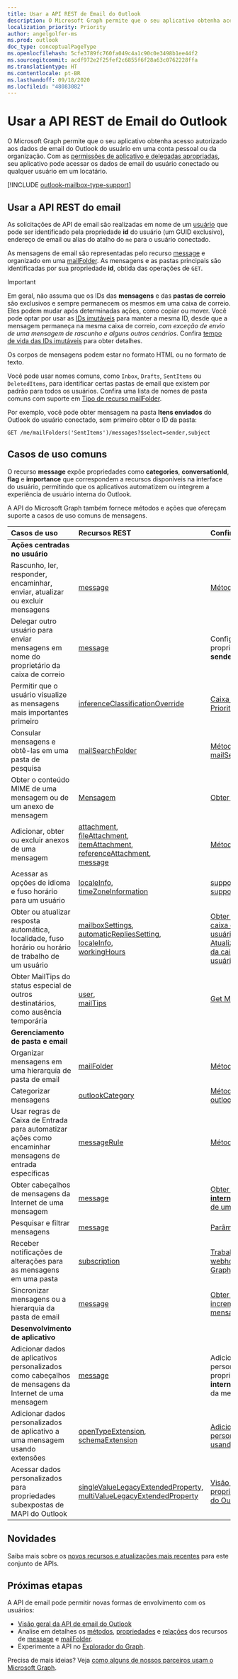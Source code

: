 ```yaml
---
title: Usar a API REST de Email do Outlook
description: O Microsoft Graph permite que o seu aplicativo obtenha acesso autorizado aos dados de email do Outlook do usuário em uma conta pessoal ou da organização.
localization_priority: Priority
author: angelgolfer-ms
ms.prod: outlook
doc_type: conceptualPageType
ms.openlocfilehash: 5cfe3789fc760fa049c4a1c90c0e3498b1ee44f2
ms.sourcegitcommit: acdf972e2f25fef2c6855f6f28a63c0762228ffa
ms.translationtype: HT
ms.contentlocale: pt-BR
ms.lasthandoff: 09/18/2020
ms.locfileid: "48083082"
---
```

# <a name="use-the-outlook-mail-rest-api"></a>Usar a API REST de Email do Outlook

O Microsoft Graph permite que o seu aplicativo obtenha acesso autorizado aos dados de email do Outlook do usuário em uma conta pessoal ou da organização. Com as [permissões de aplicativo e delegadas apropriadas](/graph/permissions-reference), seu aplicativo pode acessar os dados de email do usuário conectado ou qualquer usuário em um locatário. 

[!INCLUDE [outlook-mailbox-type-support](../../includes/outlook-mailbox-type-support.md)]

## <a name="using-the-mail-rest-api"></a>Usar a API REST do email

As solicitações de API de email são realizadas em nome de um [usuário](../resources/user.md) que pode ser identificado pela propriedade **id** do usuário (um GUID exclusivo), endereço de email ou alias do atalho do `me` para o usuário conectado.

As mensagens de email são representadas pelo recurso [message](../resources/message.md) e organizado em uma [mailFolder](../resources/mailfolder.md). As mensagens e as pastas principais são identificadas por sua propriedade **id**, obtida das operações de `GET`.

>[!IMPORTANT] 
> Em geral, não assuma que os IDs das **mensagens** e das **pastas de correio** são exclusivos e sempre permanecem os mesmos em uma caixa de correio. Eles podem mudar após determinadas ações, como copiar ou mover. Você pode optar por usar as [IDs imutáveis](/graph/outlook-immutable-id) para manter a mesma ID, desde que a mensagem permaneça na mesma caixa de correio, _com exceção de envio de uma mensagem de rascunho e alguns outros cenários_. Confira [tempo de vida das IDs imutáveis](/graph/outlook-immutable-id#lifetime-of-immutable-ids) para obter detalhes.

Os corpos de mensagens podem estar no formato HTML ou no formato de texto.

Você pode usar nomes comuns, como `Inbox`, `Drafts`, `SentItems` ou `DeletedItems`, para identificar certas pastas de email que existem por padrão para todos os usuários. Confira uma lista de nomes de pasta comuns com suporte em [Tipo de recurso mailFolder](../resources/mailfolder.md).

Por exemplo, você pode obter mensagem na pasta **Itens enviados** do Outlook do usuário conectado, sem primeiro obter o ID da pasta:

```http
GET /me/mailFolders('SentItems')/messages?$select=sender,subject
```

## <a name="common-use-cases"></a>Casos de uso comuns

O recurso **message** expõe propriedades como **categories**, **conversationId**, **flag** e **importance** que correspondem a recursos disponíveis na interface do usuário, permitindo que os aplicativos automatizem ou integrem a experiência de usuário interna do Outlook.

A API do Microsoft Graph também fornece métodos e ações que ofereçam suporte a casos de uso comuns de mensagens.

| Casos de uso | Recursos REST | Confira também |
|:----------|:---------------|:---------|
| **Ações centradas no usuário** | | |
| Rascunho, ler, responder, encaminhar, enviar, atualizar ou excluir mensagens | [message](../resources/message.md) | [Métodos de mensagem](../resources/message.md#methods) |
| Delegar outro usuário para enviar mensagens em nome do proprietário da caixa de correio | [message](../resources/message.md) | Configurar as propriedades **from** e **sender** em uma [message](../resources/message.md) |
| Permitir que o usuário visualize as mensagens mais importantes primeiro | [inferenceClassificationOverride](../resources/inferenceclassificationoverride.md) | [Caixa de Entrada Prioritária](../resources/manage-focused-inbox.md) |
| Consular mensagens e obtê-las em uma pasta de pesquisa  | [mailSearchFolder](../resources/mailsearchfolder.md) | [Métodos de mailSearchFolder](../resources/mailsearchfolder.md#methods) |
| Obter o conteúdo MIME de uma mensagem ou de um anexo de mensagem | [Mensagem](../resources/message.md) | [Obter conteúdo de MIME](/graph/outlook-get-mime-message) |
| Adicionar, obter ou excluir anexos de uma mensagem | [attachment](../resources/attachment.md), <br> [fileAttachment](../resources/fileattachment.md), <br> [itemAttachment](../resources/itemattachment.md), <br> [referenceAttachment](../resources/referenceattachment.md), <br> [message](../resources/message.md) | [Métodos de anexo](../resources/attachment.md#methods) |
| Acessar as opções de idioma e fuso horário para um usuário | [localeInfo](localeinfo.md), <br> [timeZoneInformation](timezoneinformation.md) | [supportedLanguages](../api/outlookuser-supportedlanguages.md), <br> [supportedTimeZones](../api/outlookuser-supportedtimezones.md) |
| Obter ou atualizar resposta automática, localidade, fuso horário ou horário de trabalho de um usuário | [mailboxSettings](../resources/mailboxsettings.md), <br> [automaticRepliesSetting](../resources/automaticrepliessetting.md), <br> [localeInfo](../resources/localeinfo.md), <br> [workingHours](../resources/workinghours.md) | [Obter configurações da caixa de correio do usuário](../api/user-get-mailboxsettings.md), <br> [Atualizar configurações da caixa de correio do usuários](../api/user-update-mailboxsettings.md) |
| Obter MailTips do status especial de outros destinatários, como ausência temporária | [user](../resources/user.md), <br> [mailTips](../resources/mailtips.md) | [Get MailTips](../api/user-getmailtips.md) |
| **Gerenciamento de pasta e email** | | |
| Organizar mensagens em uma hierarquia de pasta de email | [mailFolder](../resources/mailfolder.md)  | [Métodos de mailFolder](../resources/mailfolder.md#methods) |
| Categorizar mensagens | [outlookCategory](../resources/outlookcategory.md) | [Métodos de outlookCategory](../resources/outlookcategory.md#methods) |
| Usar regras de Caixa de Entrada para automatizar ações como encaminhar mensagens de entrada específicas | [messageRule](../resources/messagerule.md) | [Métodos de messageRule](../resources/messagerule.md#methods) |
| Obter cabeçalhos de mensagens da Internet de uma mensagem | [message](../resources/message.md) | [Obter a propriedade **internetMessageHeaders** de uma mensagem](../api/message-get.md#example-2). |
| Pesquisar e filtrar mensagens | [message](../resources/message.md) | [Parâmetros de consulta](/graph/query-parameters)  |
| Receber notificações de alterações para as mensagens em uma pasta | [subscription](../resources/subscription.md) | [Trabalhando com webhooks no Microsoft Graph](../resources/webhooks.md) |
| Sincronizar mensagens ou a hierarquia da pasta de email | [message](../resources/message.md) | [Obter as alterações incrementais para as mensagens em uma pasta](/graph/delta-query-messages) |
| **Desenvolvimento de aplicativo** | | |
| Adicionar dados de aplicativos personalizados como cabeçalhos de mensagens da Internet de uma mensagem | [message](../resources/message.md) | Adicione dados personalizados à propriedade **internetMessageHeaders** da mensagem. |
| Adicionar dados personalizados de aplicativo a uma mensagem usando extensões | [openTypeExtension](../resources/opentypeextension.md), <br>[schemaExtension](../resources/schemaextension.md) | [Adicionar dados personalizados a recursos usando extensões](/graph/extensibility-overview) |
| Acessar dados personalizados para propriedades subexpostas de MAPI do Outlook | [singleValueLegacyExtendedProperty](../resources/singlevaluelegacyextendedproperty.md), <br> [multiValueLegacyExtendedProperty](../resources/multivaluelegacyextendedproperty.md) | [Visão geral das propriedades estendidas do Outlook](../resources/extended-properties-overview.md) |

## <a name="whats-new"></a>Novidades
Saiba mais sobre os [novos recursos e atualizações mais recentes](/graph/whats-new-overview) para este conjunto de APIs.

## <a name="next-steps"></a>Próximas etapas

A API de email pode permitir novas formas de envolvimento com os usuários:

- [Visão geral da API de email do Outlook](/graph/outlook-mail-concept-overview)
- Analise em detalhes os [métodos](../resources/message.md#methods), [propriedades](../resources/message.md#properties) e [relações](../resources/message.md#relationships) dos recursos de [message](../resources/message.md) e [mailFolder](../resources/mailfolder.md).
- Experimente a API no [Explorador do Graph](https://developer.microsoft.com/graph/graph-explorer).

Precisa de mais ideias? Veja [como alguns de nossos parceiros usam o Microsoft Graph](https://developer.microsoft.com/graph/graph/examples#partners).

